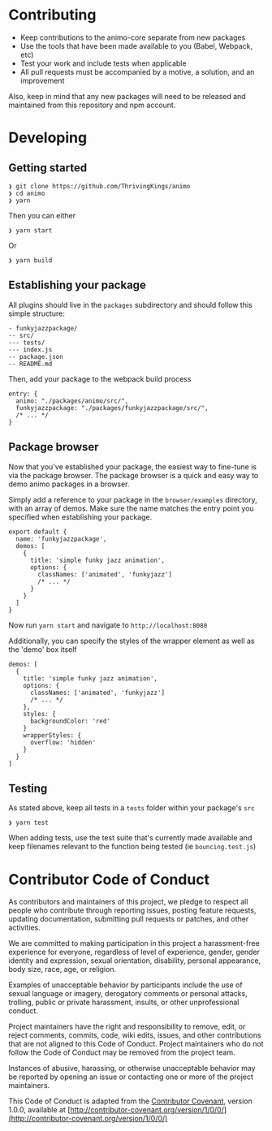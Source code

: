 # Contributing
- Keep contributions to the animo-core separate from new packages
- Use the tools that have been made available to you (Babel, Webpack, etc)
- Test your work and include tests when applicable
- All pull requests must be accompanied by a motive, a solution, and an improvement

Also, keep in mind that any new packages will need to be released and maintained from this repository and npm account.

# Developing
## Getting started
```
❯ git clone https://github.com/ThrivingKings/animo
❯ cd animo
❯ yarn
```

Then you can either
```
❯ yarn start
```
Or
```
❯ yarn build
```

## Establishing your package
All plugins should live in the `packages` subdirectory and should follow this simple structure:
```
- funkyjazzpackage/
-- src/
--- tests/
--- index.js
-- package.json
-- README.md
```
Then, add your package to the webpack build process
```
entry: {
  animo: "./packages/animo/src/",
  funkyjazzpackage: "./packages/funkyjazzpackage/src/",
  /* ... */
}
```

## Package browser
Now that you've established your package, the easiest way to fine-tune is via the package browser. The package browser is a quick and easy way to demo animo packages in a browser.

Simply add a reference to your package in the `browser/examples` directory, with an array of demos. Make sure the name matches the entry point you specified when establishing your package.
```
export default {
  name: 'funkyjazzpackage',
  demos: [
    {
      title: 'simple funky jazz animation',
      options: {
        classNames: ['animated', 'funkyjazz']
        /* ... */
      }
    }
  ]
}
```
Now run `yarn start` and navigate to `http://localhost:8080`

Additionally, you can specify the styles of the wrapper element as well as the 'demo' box itself
```
demos: [
  {
    title: 'simple funky jazz animation',
    options: {
      classNames: ['animated', 'funkyjazz']
      /* ... */
    },
    styles: {
      backgroundColor: 'red'
    }
    wrapperStyles: {
      overflow: 'hidden'
    }
  }
]
```

## Testing
As stated above, keep all tests in a `tests` folder within your package's `src`
```
❯ yarn test
```

When adding tests, use the test suite that's currently made available and keep filenames relevant to the function being tested (ie `bouncing.test.js`)

# Contributor Code of Conduct

As contributors and maintainers of this project, we pledge to respect all people who contribute through reporting issues, posting feature requests, updating documentation, submitting pull requests or patches, and other activities.

We are committed to making participation in this project a harassment-free experience for everyone, regardless of level of experience, gender, gender identity and expression, sexual orientation, disability, personal appearance, body size, race, age, or religion.

Examples of unacceptable behavior by participants include the use of sexual language or imagery, derogatory comments or personal attacks, trolling, public or private harassment, insults, or other unprofessional conduct.

Project maintainers have the right and responsibility to remove, edit, or reject comments, commits, code, wiki edits, issues, and other contributions that are not aligned to this Code of Conduct. Project maintainers who do not follow the Code of Conduct may be removed from the project team.

Instances of abusive, harassing, or otherwise unacceptable behavior may be reported by opening an issue or contacting one or more of the project maintainers.

This Code of Conduct is adapted from the [Contributor Covenant](http://contributor-covenant.org), version 1.0.0, available at [http://contributor-covenant.org/version/1/0/0/](http://contributor-covenant.org/version/1/0/0/)
